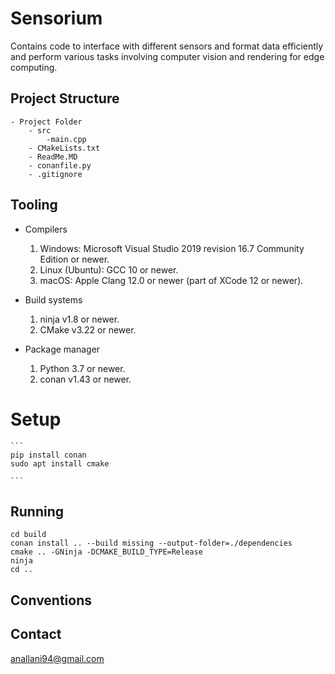 # Sensorium 

Contains code to interface with different sensors and format data efficiently and perform various tasks involving computer vision and rendering for edge computing.

## Project Structure 

    - Project Folder 
        - src
            -main.cpp
        - CMakeLists.txt
        - ReadMe.MD
        - conanfile.py
        - .gitignore


## Tooling
- Compilers 
    1. Windows: Microsoft Visual Studio 2019 revision 16.7 Community Edition or newer.
    2. Linux (Ubuntu): GCC 10 or newer.
    3. macOS: Apple Clang 12.0 or newer (part of XCode 12 or newer).

- Build systems 
    1. ninja v1.8 or newer.
    2. CMake v3.22 or newer.

- Package manager 
    1. Python 3.7 or newer.
    2. conan v1.43 or newer.

# Setup 
    ``` 
    pip install conan
    sudo apt install cmake 
    
    ```

## Running
```
cd build 
conan install .. --build missing --output-folder=./dependencies
cmake .. -GNinja -DCMAKE_BUILD_TYPE=Release
ninja
cd ..
```


## Conventions 

## Contact
anallani94@gmail.com